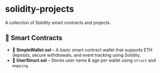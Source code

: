 # solidity-projects
A collection of Solidity smart contracts and projects.

## 📄 Smart Contracts

- 🔐 **SimpleWallet.sol** – A basic smart contract wallet that supports ETH deposits, secure withdrawals, and event tracking using Solidity.
- 👤 **UserStruct.sol** – Stores user name & age per wallet using `struct` and `mapping`.
